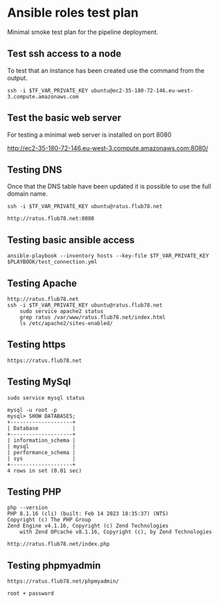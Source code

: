 # Ansible roles test plan

Minimal smoke test plan for the pipeline deployment.

## Test ssh access to a node

To test that an instance has been created use the command from the output.

    ssh -i $TF_VAR_PRIVATE_KEY ubuntu@ec2-35-180-72-146.eu-west-3.compute.amazonaws.com
    

## Test the basic web server

For testing a minimal web server is installed on port 8080

http://ec2-35-180-72-146.eu-west-3.compute.amazonaws.com:8080/

## Testing DNS

Once that the DNS table have been updated it is possible to use the full domain name.

    ssh -i $TF_VAR_PRIVATE_KEY ubuntu@ratus.flub78.net

    http://ratus.flub78.net:8080


## Testing basic ansible access

    ansible-playbook --inventory hosts --key-file $TF_VAR_PRIVATE_KEY $PLAYBOOK/test_connection.yml

## Testing Apache

    http://ratus.flub78.net
    ssh -i $TF_VAR_PRIVATE_KEY ubuntu@ratus.flub78.net
        sudo service apache2 status
        grep ratus /var/www/ratus.flub78.net/index.html
        ls /etc/apache2/sites-enabled/

## Testing https

    https://ratus.flub78.net

## Testing MySql

```
sudo service mysql status

mysql -u root -p
mysql> SHOW DATABASES;
+--------------------+
| Database           |
+--------------------+
| information_schema |
| mysql              |
| performance_schema |
| sys                |
+--------------------+
4 rows in set (0.01 sec)
``` 

## Testing PHP
```
php --version
PHP 8.1.16 (cli) (built: Feb 14 2023 18:35:37) (NTS)
Copyright (c) The PHP Group
Zend Engine v4.1.16, Copyright (c) Zend Technologies
    with Zend OPcache v8.1.16, Copyright (c), by Zend Technologies
```

    http://ratus.flub78.net/index.php

## Testing phpmyadmin

    https://ratus.flub78.net/phpmyadmin/

    root + password
